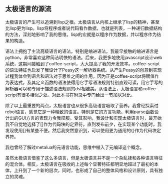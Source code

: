 ## 太极语言的源流

太极语言的产生可以追溯到lisp之根。太极语言从内核上继承了lisp的精神，甚至比lisp更为lisp。lisp将程序或者说代码看作数据，也就是列表，一种递归数据结构的方法，深刻地影响了我的思维。lisp的宏就是以程序作为数据，并以程序作为结果的构造。
        
语法上拥抱了主流高级语言的语法。特别是缩进语法。我最早接触的缩进语言是python，非常喜欢这种简洁明快的语法。后来，我更多地使用javascript设计web系统，这期间接触到了coffee-script，大大提高了我的开发效率。coffee-script的语法特征也启发了我设计了Peasy这一解析器系统。从产生Peasy的创意到实现过程我体会到语言和语法对于思维之间的作用。因为正是coffee-script将赋值作为表达式，及其定义函数的语法使得用它手写语法规则特别直观可读，用它手写的解析器可以和专用于描述语法规则的dsl相媲美。从语法上，太极语言和coffee-script有很多相似之处。对此本书在附录中专门给出一节加以对比。

除了以上最重要的两点，太极语言也从很多高级语言吸取了营养。我曾经探索过rebol语言，感觉它是一种精致的语言。特别是它的方言功能，利用parse函数设计出的GUI方言的表现力令我叹服。受其影响，我设计和实现太极语言时，最开始我不自觉地选择了[]作为代码块的定界符。直到发布前夕，在实现某个功能时，我发现使用[]有某些不便。然后我突然意识到，可以使用更为通用的{}作为代码块定界符。

我也曾经了解过metalua的元语言功能，思维中植入了元编译这个概念。

虽然太极语言借鉴了这么多语言，但是太极语言并不是一个杂乱揉和各种语言特征的混合体。相反，太极语言在吸收的上述每个显著特征都明显地超过了最初的本体，上升到了一个新的层次，同时，也形成了自己的整体风格和设计原则，具有独立的灵魂。

